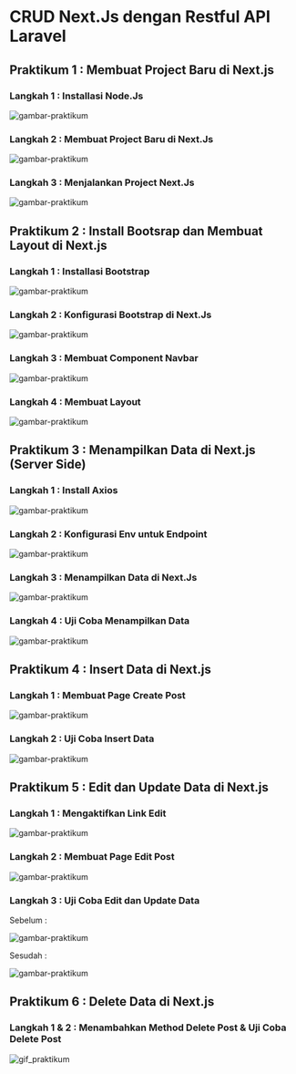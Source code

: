 # CRUD Next.Js dengan Restful API Laravel

## **Praktikum 1 : Membuat Project Baru di Next.js**

### **Langkah 1 : Installasi Node.Js**

![gambar-praktikum](images/P1_Langkah1.png)

### **Langkah 2 : Membuat Project Baru di Next.Js**

![gambar-praktikum](images/P1_Langkah2.png)

### **Langkah 3 : Menjalankan Project Next.Js**

![gambar-praktikum](images/P1_Langkah3.png)



## **Praktikum 2 : Install Bootsrap dan Membuat Layout di Next.js**

### **Langkah 1 : Installasi Bootstrap**

![gambar-praktikum](images/P2_Langkah1.png)

### **Langkah 2 : Konfigurasi Bootstrap di Next.Js**

![gambar-praktikum](images/P2_Langkah2.png)

### **Langkah 3 : Membuat Component Navbar**

![gambar-praktikum](images/P2_Langkah3.png)

### **Langkah 4 : Membuat Layout**

![gambar-praktikum](images/P2_Langkah4.png)



## **Praktikum 3 : Menampilkan Data di Next.js (Server Side)**

### **Langkah 1 : Install Axios**

![gambar-praktikum](images/P3_Langkah1.png)

### **Langkah 2 : Konfigurasi Env untuk Endpoint**

![gambar-praktikum](images/P3_Langkah2.png)

### **Langkah 3 : Menampilkan Data di Next.Js**

![gambar-praktikum](images/P3_Langkah3.png)

### **Langkah 4 : Uji Coba Menampilkan Data**

![gambar-praktikum](images/P3_Langkah4.png)



## **Praktikum 4 : Insert Data di Next.js**

### **Langkah 1 : Membuat Page Create Post**

![gambar-praktikum](images/P4_Langkah1.png)

### **Langkah 2 : Uji Coba Insert Data**

![gambar-praktikum](images/P4_Langkah2.png)



## **Praktikum 5 : Edit dan Update Data di Next.js**

### **Langkah 1 : Mengaktifkan Link Edit**

![gambar-praktikum](images/P5_Langkah1.png)

### **Langkah 2 : Membuat Page Edit Post**

![gambar-praktikum](images/P5_Langkah2.png)

### **Langkah 3 : Uji Coba Edit dan Update Data**

Sebelum :

![gambar-praktikum](images/P4_Langkah2.png)

Sesudah :

![gambar-praktikum](images/P5_Langkah3.png)



## **Praktikum 6 : Delete Data di Next.js**

### **Langkah 1 & 2 : Menambahkan Method Delete Post & Uji Coba Delete Post**

![gif_praktikum](images/P6_Langkah1_2.gif)